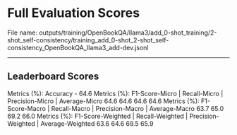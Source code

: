 # Full Evaluation Scores

File name: outputs/training/OpenBookQA/llama3/add_0-shot_training/2-shot_self-consistency/training_add_0-shot_2-shot_self-consistency_OpenBookQA_llama3_add-dev.jsonl


---

## Leaderboard Scores

Metrics (%): Accuracy - 64.6
Metrics (%): F1-Score-Micro | Recall-Micro | Precision-Micro | Average-Micro
                64.6        64.6          64.6        64.6
Metrics (%): F1-Score-Macro | Recall-Macro | Precision-Macro | Average-Macro
                63.7        65.0          69.2        66.0
Metrics (%): F1-Score-Weighted | Recall-Weighted | Precision-Weighted | Average-Weighted
                63.6        64.6          69.5        65.9
